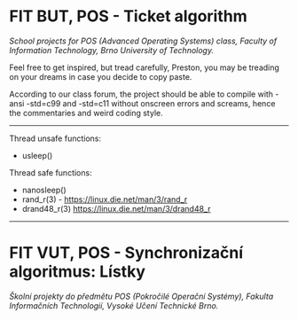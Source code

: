 # FIT BUT, POS - Ticket algorithm
*School projects for POS (Advanced Operating Systems) class, Faculty of Information Technology, Brno University of Technology.*
 
Feel free to get inspired, but tread carefully, Preston, you may be treading on your dreams in case you decide to copy paste.


According to our class forum, the project should be able to compile with -ansi -std=c99 and -std=c11 without onscreen errors and screams, hence the commentaries and weird coding style.



_____
Thread unsafe functions:
* usleep()

Thread safe functions: 
* nanosleep()
* rand_r(3) - https://linux.die.net/man/3/rand_r
* drand48_r(3) https://linux.die.net/man/3/drand48_r

___
# FIT VUT, POS - Synchronizační algoritmus: Lístky
*Školní projekty do předmětu POS (Pokročilé Operační Systémy), Fakulta Informačních Technologií, Vysoké Učení Technické Brno.*
